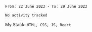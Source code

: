 <!--START_SECTION:waka-->

```txt
From: 22 June 2023 - To: 29 June 2023

No activity tracked
```

<!--END_SECTION:waka-->
My Stack: `HTML, CSS, JS, React`
